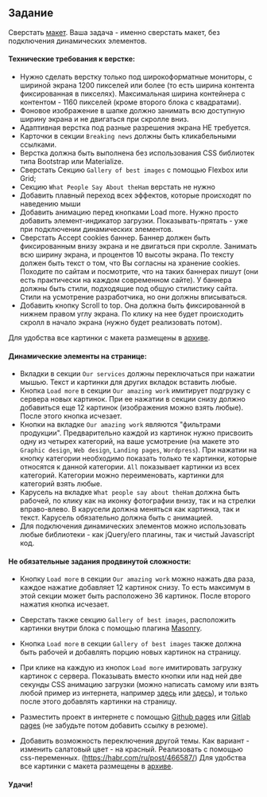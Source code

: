 ## Задание

Сверстать [макет](https://www.figma.com/file/Do0TLndoEjGwuF9Ri7UHol/The_Ham_Steo-Project?node-id=1%3A2).
Ваша задача - именно сверстать макет, без подключения динамических элементов.

#### Технические требования к верстке:

- Нужно сделать верстку только под широкоформатные мониторы, с шириной экрана 1200 пикселей или более (то есть ширина контента фиксированная в пикселях). Максимальная ширина контейнера с контентом - 1160 пикселей (кроме второго блока с квадратами).
- Фоновое изображение в шапке должно занимать всю доступную ширину экрана и не двигаться при скролле вниз.
- Адаптивная верстка под разные разрешения экрана НЕ требуется.
- Карточки в секции `Breaking news` должны быть кликабельными ссылками.
- Верстка должна быть выполнена без использования CSS библиотек типа Bootstrap или Materialize.
- Сверстать Секцию `Gallery of best images` с помощью Flexbox или Grid;
- Секцию `What People Say About theHam` верстать не нужно
- Добавить плавный переход всех эффектов, которые происходят по наведению мыши
- Добавить анимацию перед кнопками Load more. Нужно просто добавить элемент-индикатор загрузки. Показывать-прятать - уже при подключении динамических элементов.
- Сверстать Accept cookies баннер. Баннер должен быть фиксированным внизу экрана и не двигаться при скролле. Занимать всю ширину экрана, и процентов 10 высоты экрана. По тексту должен быть текст о том, что Вы согласны на хранение cookies. Походите по сайтам и посмотрите, что на таких баннерах пишут (они есть практически на каждом современном сайте). У баннера должны быть стили, подходящие под общую стилистику сайта. Стили на усмотрение разработчика, но они должны вписываться.
- Добавить кнопку Scroll to top. Она должна быть фиксированной в нижнем правом углу экрана. По клику на нее будет происходить скролл в начало экрана (нужно будет реализовать потом).

Для удобства все картинки с макета размещены в [архиве](./Step%20Project%20Ham%20Pictures.zip).


#### Динамические элементы на странице:
- Вкладки в секции `Our services` должны переключаться при нажатии мышью. Текст и картинки для других вкладок вставить любые.
- Кнопка `Load more` в секции `Our amazing work` имитирует подгрузку с сервера новых картинок. При ее нажатии в секции снизу должно добавиться еще 12 картинок (изображения можно взять любые). После этого кнопка исчезает.
- Кнопки на вкладке `Our amazing work` являются "фильтрами продукции". Предварительно каждой из картинок нужно присвоить одну из четырех категорий, на ваше усмотрение (на макете это `Graphic design`, `Web design`, `Landing pages`, `Wordpress`). При нажатии на кнопку категории необходимо показать только те картинки, которые относятся к данной категории. `All` показывает картинки из всех категорий. Категории можно переименовать, картинки для категорий взять любые.
- Карусель на вкладке `What people say about theHam` должна быть рабочей, по клику как на иконку фотографии внизу, так и на стрелки вправо-влево. В карусели должна меняться как картинка, так и текст. Карусель обязательно должна быть с анимацией.
- Для подключения динамических элементов можно использовать любые библиотеки - как jQuery/его плагины, так и чистый Javascript код.
   
#### Не обязательные задания продвинутой сложности:
- Кнопку `Load more` в секции `Our amazing work` можно нажать два раза, каждое нажатие добавляет 12 картинок снизу. То есть максимум в этой секции может быть расположено 36 картинок. После второго нажатия кнопка исчезает.
- Сверстать также секцию `Gallery of best images`, расположить картинки внутри блока с помощью плагина [Masonry](https://masonry.desandro.com/).
- Кнопка `Load more` в секции `Gallery of best images` также должна быть рабочей и добавлять порцию новых картинок на страницу.
- При клике на каждую из кнопок `Load more` имитировать загрузку картинок с сервера. Показывать вместо кнопки или над ней две секунды CSS анимацию загрузки (можно написать самому или взять любой пример из интернета, например [здесь](https://freefrontend.com/css-loaders/) или [здесь](http://nisnom.com/preloadery-loader/)), и только после этого добавлять картинки на страницу.
- Разместить проект в интернете с помощью [Github pages](https://pages.github.com/) или [Gitlab pages](https://docs.gitlab.com/ee/user/project/pages/) (не забудьте потом добавить ссылку в резюме).

- Добавить возможность переключения другой темы. Как вариант - изменить салатовый цвет - на красный. Реализовать с помощью css-переменных. (https://habr.com/ru/post/466587/)
Для удобства все картинки с макета размещены в [архиве](./Step%20Project%20Ham%20Pictures.zip).

#### Удачи!
